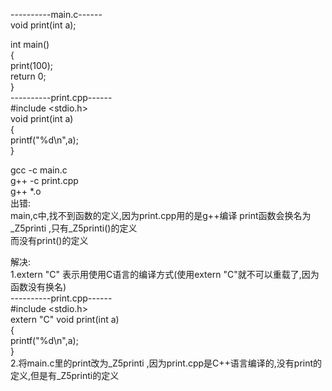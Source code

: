 ----------main.c------  
void print(int a);  
  
int main()  
{  
    print(100);  
    return 0;  
}  
----------print.cpp------  
#include <stdio.h>  
void print(int a)  
{  
    printf("%d\n",a);  
}  
  
  
gcc -c main.c  
g++ -c print.cpp   
g++ *.o  
出错:    
    main,c中,找不到函数的定义,因为print.cpp用的是g++编译 print函数会换名为 _Z5printi ,只有_Z5printi()的定义  
而没有print()的定义  
  
解决:  
    1.extern "C" 表示用使用C语言的编译方式(使用extern "C"就不可以重载了,因为函数没有换名)  
----------print.cpp------  
#include <stdio.h>  
extern "C" void print(int a)  
{  
    printf("%d\n",a);  
}  
    2.将main.c里的print改为_Z5printi ,因为print.cpp是C++语言编译的,没有print的定义,但是有_Z5printi的定义  
